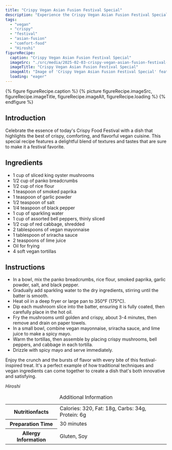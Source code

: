 ```yaml
---
title: "Crispy Vegan Asian Fusion Festival Special"
description: "Experience the Crispy Vegan Asian Fusion Festival Special, a dish blending crispy textures with the bold flavors of Asian cuisine, perfect for any food festival."
tags:
  - "vegan"
  - "crispy"
  - "festival"
  - "asian-fusion"
  - "comfort-food"
  - "Hiroshi"
figureRecipe: 
  caption: "Crispy Vegan Asian Fusion Festival Special"
  imageSrc: "./src/media/2025-02-03-crispy-vegan-asian-fusion-festival-special-6692.png"
  imageTitle: "Crispy Vegan Asian Fusion Festival Special"
  imageAlt: "Image of 'Crispy Vegan Asian Fusion Festival Special' featuring golden-battered king oyster mushrooms on vegan tortillas, garnished with bell peppers, red cabbage, and spicy mayo on a minimalist table."
  loading: "eager"
---
```


{% figure figureRecipe.caption %}
{% picture figureRecipe.imageSrc, figureRecipe.imageTitle, figureRecipe.imageAlt, figureRecipe.loading %}
{% endfigure %}

## Introduction

Celebrate the essence of today's Crispy Food Festival with a dish that highlights the best of crispy, comforting, and flavorful vegan cuisine. This special recipe features a delightful blend of textures and tastes that are sure to make it a festival favorite.

## Ingredients

- 1 cup of sliced king oyster mushrooms
- 1/2 cup of panko breadcrumbs
- 1/2 cup of rice flour
- 1 teaspoon of smoked paprika
- 1 teaspoon of garlic powder
- 1/2 teaspoon of salt
- 1/4 teaspoon of black pepper
- 1 cup of sparkling water
- 1 cup of assorted bell peppers, thinly sliced
- 1/2 cup of red cabbage, shredded
- 2 tablespoons of vegan mayonnaise
- 1 tablespoon of sriracha sauce
- 2 teaspoons of lime juice
- Oil for frying
- 4 soft vegan tortillas

## Instructions

- In a bowl, mix the panko breadcrumbs, rice flour, smoked paprika, garlic powder, salt, and black pepper.
- Gradually add sparkling water to the dry ingredients, stirring until the batter is smooth.
- Heat oil in a deep fryer or large pan to 350°F (175°C).
- Dip each mushroom slice into the batter, ensuring it is fully coated, then carefully place in the hot oil.
- Fry the mushrooms until golden and crispy, about 3-4 minutes, then remove and drain on paper towels.
- In a small bowl, combine vegan mayonnaise, sriracha sauce, and lime juice to make a spicy mayo.
- Warm the tortillas, then assemble by placing crispy mushrooms, bell peppers, and cabbage in each tortilla.
- Drizzle with spicy mayo and serve immediately.

Enjoy the crunch and the bursts of flavor with every bite of this festival-inspired treat. It's a perfect example of how traditional techniques and vegan ingredients can come together to create a dish that's both innovative and satisfying.

*Hiroshi*

<table><caption class='sr-only'>Additional Information</caption><tr><th>Nutritionfacts</th><td>Calories: 320, Fat: 18g, Carbs: 34g, Protein: 6g&nbsp;</td></tr><tr><th>Preparation Time</th><td>30 minutes&nbsp;</td></tr><tr><th>Allergy Information</th><td>Gluten, Soy&nbsp;</td></tr></table>

